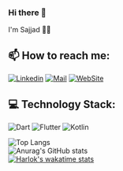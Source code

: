 ### Hi there 👋
I'm Sajjad 👨‍💻<!---, a developer 👨🏻‍💻 from Tehran . I'm a developer who work in both mobile & backend tech stack.-->

## 📫 How to reach me:
[![Linkedin](https://img.shields.io/badge/-LinkedIn-black?style=for-the-badge&logo=Linkedin)](https://www.linkedin.com/in/sadjad-talakoob-stala74/)
[![Mail](https://img.shields.io/badge/-Say%20Hi!-black?style=for-the-badge&logo=gmail)](mailto:sadjadtalakoob74@gmail.com)
[![WebSite](https://img.shields.io/badge/-Say%20Hi!-black?style=for-the-badge&logo=googlechrome&logoColor=white)](http://sajjad-talakoob-resume.freehost.io/)

## 💻 Technology Stack:
![Dart](https://img.shields.io/badge/dart-%230175C2.svg?style=for-the-badge&logo=dart&logoColor=white) ![Flutter](https://img.shields.io/badge/Flutter-%2302569B.svg?style=for-the-badge&logo=Flutter&logoColor=white) 	![Kotlin](https://img.shields.io/badge/Kotlin-B41FEA?style=for-the-badge&logo=Kotlin&logoColor=white)

<!--- **sadjadtalakoob74/sadjadtalakoob74** is a ✨ _special_ ✨ repository because its `README.md` (this file) appears on your GitHub profile.

Here are some ideas to get you started:-->
![Top Langs](https://github-readme-stats.vercel.app/api/top-langs/?username=sadjadtalakoob74&theme=merko&layout=compact)
<br>
![Anurag's GitHub stats](https://github-readme-stats.vercel.app/api?username=sadjadtalakoob74&show_icons=true&theme=merko)
<br>
[![Harlok's wakatime stats](https://github-readme-stats.vercel.app/api/wakatime?username=sadjadtalakoob74&theme=merko)](https://github.com/anuraghazra/github-readme-stats)

<!--**Here we go**

- 👨🏻‍💻 I’m currently working on Flutter team
- 🎯 I’m recently start Flutte Testing 
- 🌱 In future i will add some Kotlin projects to my repos

- 🤔 I’m looking for help with ...
- 👯 I’m looking to collaborate on ...
- 💬 Ask me about ...
- 😄 Pronouns: ...
- ⚡ Fun fact: ...-->



